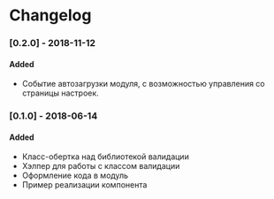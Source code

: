# Changelog

### [0.2.0] - 2018-11-12

#### Added
- Событие автозагрузки модуля, с возможностью управления со страницы настроек.

### [0.1.0] - 2018-06-14

#### Added
- Класс-обертка над библиотекой валидации
- Хэлпер для работы с классом валидации
- Оформление кода в модуль
- Пример реализации компонента